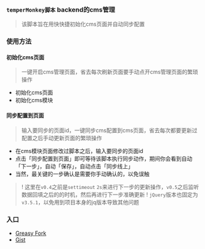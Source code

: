 ### **`temperMonkey脚本`** backend的cms管理 


> 该脚本旨在用快快捷初始化cms页面并自动同步配置

<!-- ![backend的cms管理](./images/backend.png) -->

### 使用方法

#### 初始化cms页面

> 一键开启cms管理页面，省去每次刷新页面要手动点开cms管理页面的繁琐操作

* 初始化cms页面
* 初始化cms模块

#### 同步配置到页面

> 输入要同步的页面id，一键同步cms配置到cms页面，省去每次都要更新过配置之后手动更新页面的繁琐操作

* 在cms模块页面修改过脚本之后，输入要同步的页面id
* 点击「同步配置到页面」即可等待该脚本执行同步动作，期间你会看到自动「下一步」，自动「保存」，自动点击「同步线上」
* 当然，最关键的一步确认是需要你手动确认的，以免误触


>! 这里在`v0.4`之前是`settimeout` `2s`来进行下一步的更新操作，`v0.5`之后监听数据回填之后的的时机，然后再进行下一步准确更新
>! `jQuery`版本也固定为`v3.5.1`，以免用到项目本身的jq版本导致其他问题

### 入口
* [Greasy Fork](https://greasyfork.org/zh-CN/scripts/442543-cms-management)
* [Gist](https://gist.github.com/zzailianlian/d1f17870ccf06354a9998aacd768acf8#file-cms-backend-management)
